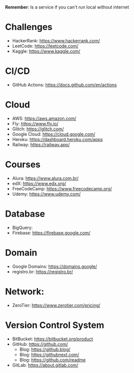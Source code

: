 **Remember**: Is a service if you can't run local without internet

# Challenges
- HackerRank: https://www.hackerrank.com/
- LeetCode: https://leetcode.com/
- Kaggle: https://www.kaggle.com/

# CI/CD
- GitHub Actions: https://docs.github.com/en/actions

# Cloud
- AWS: https://aws.amazon.com/
- Fly: https://www.fly.io/
- Glitch: https://glitch.com/
- Google Cloud: https://cloud.google.com/
- Heroku: https://dashboard.heroku.com/apps
- Railway: https://railway.app/

# Courses
- Alura: https://www.alura.com.br/
- edX: https://www.edx.org/
- FreeCodeCamp: https://www.freecodecamp.org/
- Udemy: https://www.udemy.com/

# Database
- BigQuery: 
- Firebase: https://firebase.google.com/

# Domain
- Google Domains: https://domains.google/
- registro.br: https://registro.br/

# Network:
- ZeroTier: https://www.zerotier.com/pricing/

# Version Control System
- BitBucket: https://bitbucket.org/product
- GitHub: https://github.com/
  - Blog: https://github.blog/
  - Blog: https://githubnext.com/
  - Blog: https://github.com/readme
- GitLab: https://about.gitlab.com/
